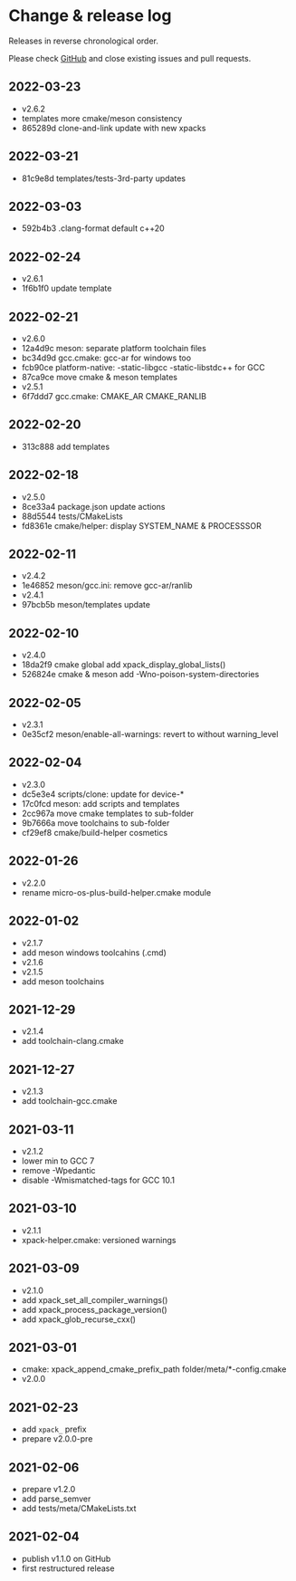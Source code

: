 # Change & release log

Releases in reverse chronological order.

Please check
[GitHub](https://github.com/micro-os-plus/build-helper-xpack/issues/)
and close existing issues and pull requests.

## 2022-03-23

- v2.6.2
- templates more cmake/meson consistency
- 865289d clone-and-link update with new xpacks

## 2022-03-21

- 81c9e8d templates/tests-3rd-party updates

## 2022-03-03

- 592b4b3 .clang-format default c++20

## 2022-02-24

- v2.6.1
- 1f6b1f0 update template

## 2022-02-21

- v2.6.0
- 12a4d9c meson: separate platform toolchain files
- bc34d9d gcc.cmake: gcc-ar for windows too
- fcb90ce platform-native: -static-libgcc -static-libstdc++ for GCC
- 87ca9ce move cmake & meson templates
- v2.5.1
- 6f7ddd7 gcc.cmake: CMAKE_AR CMAKE_RANLIB

## 2022-02-20

- 313c888 add templates

## 2022-02-18

- v2.5.0
- 8ce33a4 package.json update actions
- 88d5544 tests/CMakeLists
- fd8361e cmake/helper: display SYSTEM_NAME & PROCESSSOR

## 2022-02-11

- v2.4.2
- 1e46852 meson/gcc.ini: remove gcc-ar/ranlib
- v2.4.1
- 97bcb5b meson/templates update

## 2022-02-10

- v2.4.0
- 18da2f9 cmake global add xpack_display_global_lists()
- 526824e cmake & meson add -Wno-poison-system-directories

## 2022-02-05

- v2.3.1
- 0e35cf2 meson/enable-all-warnings: revert to without warning_level

## 2022-02-04

- v2.3.0
- dc5e3e4 scripts/clone: update for device-*
- 17c0fcd meson: add scripts and templates
- 2cc967a move cmake templates to sub-folder
- 9b7666a move toolchains to sub-folder
- cf29ef8 cmake/build-helper cosmetics

## 2022-01-26

- v2.2.0
- rename micro-os-plus-build-helper.cmake module

## 2022-01-02

- v2.1.7
- add meson windows toolcahins (.cmd)
- v2.1.6
- v2.1.5
- add meson toolchains

## 2021-12-29

- v2.1.4
- add toolchain-clang.cmake

## 2021-12-27

- v2.1.3
- add toolchain-gcc.cmake

## 2021-03-11

- v2.1.2
- lower min to GCC 7
- remove -Wpedantic
- disable -Wmismatched-tags for GCC 10.1

## 2021-03-10

- v2.1.1
- xpack-helper.cmake: versioned warnings

## 2021-03-09

- v2.1.0
- add xpack_set_all_compiler_warnings()
- add xpack_process_package_version()
- add xpack_glob_recurse_cxx()

## 2021-03-01

- cmake: xpack_append_cmake_prefix_path folder/meta/*-config.cmake
- v2.0.0

## 2021-02-23

- add `xpack_` prefix
- prepare v2.0.0-pre

## 2021-02-06

- prepare v1.2.0
- add parse_semver
- add tests/meta/CMakeLists.txt

## 2021-02-04

- publish v1.1.0 on GitHub
- first restructured release
